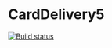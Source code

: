 # CardDelivery5
[![Build status](https://ci.appveyor.com/api/projects/status/6snkp4779axjcbim?svg=true)](https://ci.appveyor.com/project/ArtSV86/carddelivery5)

